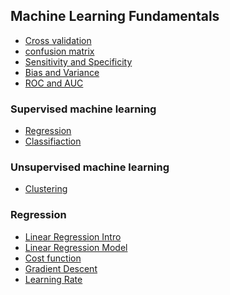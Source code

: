 ## Machine Learning Fundamentals
* <a href="https://www.youtube.com/watch?v=fSytzGwwBVw&list=PLblh5JKOoLUICTaGLRoHQDuF_7q2GfuJF&index=2"> Cross validation </a>
* <a href="https://www.youtube.com/watch?v=Kdsp6soqA7o&list=PLblh5JKOoLUICTaGLRoHQDuF_7q2GfuJF&index=3"> confusion matrix </a>
* <a href="https://www.youtube.com/watch?v=vP06aMoz4v8&list=PLblh5JKOoLUICTaGLRoHQDuF_7q2GfuJF&index=4">  Sensitivity and Specificity </a>
* <a href="https://www.youtube.com/watch?v=EuBBz3bI-aA&list=PLblh5JKOoLUICTaGLRoHQDuF_7q2GfuJF&index=6"> Bias and Variance </a>
* <a href="https://www.youtube.com/watch?v=4jRBRDbJemM&list=PLblh5JKOoLUICTaGLRoHQDuF_7q2GfuJF&index=7">ROC and AUC </a>

### Supervised machine learning 
* <a href="https://www.youtube.com/watch?v=sca5rQ9x1cA&list=PLkDaE6sCZn6FNC6YRfRQc_FbeQrF8BwGI&index=4"> Regression </a>
* <a href="https://www.youtube.com/watch?v=hh6gE0LxfO8&list=PLkDaE6sCZn6FNC6YRfRQc_FbeQrF8BwGI&index=5"> Classifiaction </a>

### Unsupervised machine learning 
* <a href="https://www.youtube.com/watch?v=gG_wI_uGfIE&list=PLkDaE6sCZn6FNC6YRfRQc_FbeQrF8BwGI&index=6"> Clustering </a>

### Regression
* <a href="https://www.youtube.com/watch?v=dLc-lfEEYss&list=PLkDaE6sCZn6FNC6YRfRQc_FbeQrF8BwGI&index=9"> Linear Regression Intro</a>
* <a href="https://www.youtube.com/watch?v=KWULpBYzIYk&list=PLkDaE6sCZn6FNC6YRfRQc_FbeQrF8BwGI&index=11"> Linear Regression Model</a>
* <a href="https://www.youtube.com/watch?v=CFN5zHzEuGY&list=PLkDaE6sCZn6FNC6YRfRQc_FbeQrF8BwGI&index=11"> Cost function </a>
* <a href="https://www.youtube.com/watch?v=WtlvKq_zxPI&list=PLkDaE6sCZn6FNC6YRfRQc_FbeQrF8BwGI&index=15"> Gradient Descent </a>
* <a href="https://www.youtube.com/watch?v=k0h8emRAAHE&list=PLkDaE6sCZn6FNC6YRfRQc_FbeQrF8BwGI&index=18"> Learning Rate </a>





